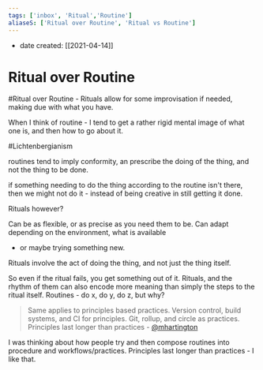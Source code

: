 ```yaml
---
tags: ['inbox', 'Ritual','Routine']
aliaseS: ['Ritual over Routine', 'Ritual vs Routine']
---
```

- date created: [[2021-04-14]] 

# Ritual over Routine
#Ritual over Routine - Rituals allow for some improvisation if needed, making due with what you have. 

When I think of routine - I tend to get a rather rigid mental image of what one is, and then how to go about it. 

#Lichtenbergianism

routines tend to imply conformity, an prescribe the doing of the thing, and not the thing to be done.

if something needing to do the thing according to the routine isn't there, then we might not do it - instead of being creative in still getting it done.

Rituals however? 

Can be as flexible, or as precise as you need them to be. 
Can adapt depending on the environment, what is available 
- or maybe trying something new. 

Rituals involve the act of doing the thing, and not just the thing itself.

So even if the ritual fails, you get something out of it. Rituals, and the rhythm of them can also encode more meaning than simply the steps to the ritual itself. Routines - do x, do y, do z, but why?

> Same applies to principles based practices. Version control, build systems, and CI for principles. Git, rollup, and circle as practices. Principles last longer than practices - [@mhartington](https://twitter.com/mhartington/status/1382508169956626432)

I was thinking about how people try and then compose routines into procedure and workflows/practices. Principles last longer than practices - I like that.